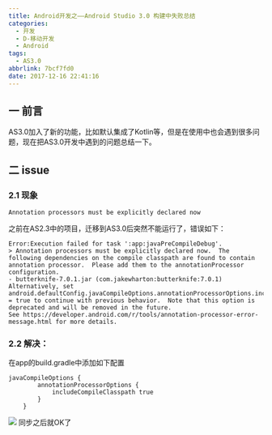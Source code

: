 ```yaml
---
title: Android开发之——Android Studio 3.0 构建中失败总结
categories:
  - 开发
  - D-移动开发
  - Android
tags:
  - AS3.0
abbrlink: 7bcf7fd0
date: 2017-12-16 22:41:16
---
```

## 一 前言

AS3.0加入了新的功能，比如默认集成了Kotlin等，但是在使用中也会遇到很多问题，现在把AS3.0开发中遇到的问题总结一下。


<!--more-->

## 二 issue
### 2.1 现象
```
Annotation processors must be explicitly declared now
```

之前在AS2.3中的项目，迁移到AS3.0后突然不能运行了，错误如下：

```
Error:Execution failed for task ':app:javaPreCompileDebug'.
> Annotation processors must be explicitly declared now.  The following dependencies on the compile classpath are found to contain annotation processor.  Please add them to the annotationProcessor configuration.
- butterknife-7.0.1.jar (com.jakewharton:butterknife:7.0.1)
Alternatively, set android.defaultConfig.javaCompileOptions.annotationProcessorOptions.includeCompileClasspath = true to continue with previous behavior.  Note that this option is deprecated and will be removed in the future.
See https://developer.android.com/r/tools/annotation-processor-error-message.html for more details.
```

### 2.2 解决：   
在app的build.gradle中添加如下配置 

```
javaCompileOptions {
        annotationProcessorOptions {
            includeCompileClasspath true
        }
    }
```

![][1]
同步之后就OK了




[1]: https://cdn.jsdelivr.net/gh/PGzxc/CDN/blog-image/android-annotation.png